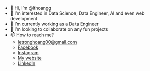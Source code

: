 - 👋 Hi, I’m @lthoangg
- 👀 I’m interested in Data Science, Data Engineer, AI and even web development
- 🌱 I’m currently working as a Data Engineer
- 💞️ I’m looking to collaborate on any fun projects
- 📫 How to reach me?
  + letronghoang00@gmail.com
  + [Facebook](https://www.facebook.com/lthoangg)
  + [Instagram](https://www.instagram.com/lthoangg)
  + [My website](https://www.lthoangg.tk)
  + [LinkedIn](https://www.linkedin.com/in/lthoangg/)

<!---
lthoangg/lthoangg is a ✨ special ✨ repository because its `README.md` (this file) appears on your GitHub profile.
You can click the Preview link to take a look at your changes.
--->
